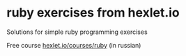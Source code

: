 # ruby exercises from hexlet.io
Solutions for simple ruby programming exercises

Free course [hexlet.io/courses/ruby](https://ru.hexlet.io/courses/ruby) (in russian)
